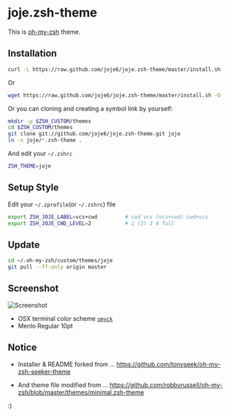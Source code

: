 # joje.zsh-theme
This is [oh-my-zsh](https://github.com/robbyrussell/oh-my-zsh) theme.

## Installation
```sh
curl -L https://raw.github.com/joje6/joje.zsh-theme/master/install.sh | zsh
```
Or
```sh
wget https://raw.github.com/joje6/joje.zsh-theme/master/install.sh -O - | zsh
```

Or you can cloning and creating a symbol link by yourself:
```sh
mkdir -p $ZSH_CUSTOM/themes
cd $ZSH_CUSTOM/themes
git clone git://github.com/joje6/joje.zsh-theme.git joje
ln -s joje/*.zsh-theme .
```

And edit your `~/.zshrc`
```sh
ZSH_THEME=joje
```

## Setup Style
Edit your `~/.zprofile`(or `~/.zshrc`) file
```sh
export ZSH_JOJE_LABEL=vcs+cwd         # cwd vcs (vcs+cwd) cwd+vcs
export ZSH_JOJE_CWD_LEVEL=2           # 1 (2) 3 4 full
```

## Update
```sh
cd ~/.oh-my-zsh/custom/themes/joje
git pull --ff-only origin master
```

## Screenshot
![Screenshot](https://raw.github.com/joje6/joje.zsh-theme/master/screenshot.png)

- OSX terminal color scheme [`smyck`](http://color.smyck.org/)
- Menlo Regular 10pt

## Notice
- Installer & README forked from ...
https://github.com/tonyseek/oh-my-zsh-seeker-theme

- And theme file modified from ...
https://github.com/robbyrussell/oh-my-zsh/blob/master/themes/minimal.zsh-theme

:)